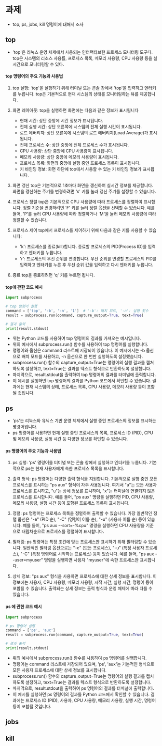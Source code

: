 # 과제
+ top, ps, jobs, kill 명령어에 대해서 조사

## top
+ 'top'은 리눅스 운영 체제에서 사용되는 인터랙티브한 프로세스 모니터링 도구다.
   top은 시스템의 리소스 사용률, 프로세스 목록, 메모리 사용량, CPU 사용량 등을 실시간으로 모니터링할 수 있다. 

#### top 명령어의 주요 기능과 사용법
1. top 실행:
  'top'을 실행하기 위해 터미널 또는 콘솔 창에서 'top'을 입력하고 엔터키를 누릅니다. top은 기본적으로 현재 시스템의 상태를 모니터링하는 뷰를 제공합니다.
  
2. 화면 레이아웃:
   top을 실행하면 화면에는 다음과 같은 정보가 표시됩니다
   + 현재 시간: 상단 중앙에 시간 정보가 표시됩니다.
   + 전체 실행 시간: 상단 오른쪽에 시스템의 전체 실행 시간이 표시됩니다.
   + 로드 에버리지: 상단 오른쪽에 시스템의 로드 에버리지(Load Average)가 표시됩니다.
   + 전체 프로세스 수: 상단 중앙에 전체 프로세스 수가 표시됩니다.
   + CPU 사용량: 상단 중앙에 CPU 사용량이 표시됩니다.
   + 메모리 사용량: 상단 중앙에 메모리 사용량이 표시됩니다.
   + 프로세스 목록: 화면의 중앙에 실행 중인 프로세스 목록이 표시됩니다.
   + 키 바인딩 정보: 화면 하단에 top에서 사용할 수 있는 키 바인딩 정보가 표시됩니다.

3. 화면 갱신
   top은 기본적으로 1초마다 화면을 갱신하여 실시간 정보를 제공합니다.
   화면을 갱신하는 주기를 변경하려면 's' 키를 눌러 갱신 주기를 설정할 수 있습니다.

4. 프로세스 정렬
   top은 기본적으로 CPU 사용량에 따라 프로세스를 정렬하여 표시합니다.
   정렬 기준을 변경하려면 'F' 키를 눌러 정렬 옵션을 선택할 수 있습니다.
   예를 들어, 'P'를 눌러 CPU 사용량에 따라 정렬하거나 'M'을 눌러 메모리 사용량에 따라 정렬할 수 있습니다.
   
5. 프로세스 제어
   top에서 프로세스를 제어하기 위해 다음과 같은 키를 사용할 수 있습니다:
   + 'k': 프로세스를 종료(kill)합니다. 종료할 프로세스의 PID(Process ID)를 입력하고 엔터키를 누릅니다.
   + 'r': 프로세스의 우선 순위를 변경합니다. 우선 순위를 변경할 프로세스의 PID를 입력하고 엔터키를 누른 후 우선 순위 값을 입력하고 다시 엔터키를 누릅니다.

6. 종료
   top을 종료하려면 'q' 키를 누르면 됩니다.


#### top에 관한 코드 예시
``` python
import subprocess

# top 명령어 실행
command = ['top', '-b', '-n', '1']  # '-b': 배치 모드, '-n': 실행 횟수
result = subprocess.run(command, capture_output=True, text=True)

# 결과 출력
print(result.stdout)

```
+ 위는 Python 코드를 사용하여 top 명령어의 결과를 가져오는 예시입니다.
+ 위의 예시에서 subprocess.run() 함수를 사용하여 top 명령어를 실행합니다.
+ 명령어와 옵션은 command 리스트에 저장되어 있습니다. 이 예시에서는 -b 옵션으로 배치 모드를 사용하고, -n 옵션으로 한 번만 실행하도록 설정했습니다.
+ subprocess.run() 함수의 capture_output=True는 명령어의 실행 결과를 캡처하도록 설정하고, text=True는 결과를 텍스트 형식으로 반환하도록 설정합니다.
+ 마지막으로, result.stdout을 출력하여 top 명령어의 결과를 터미널에 출력합니다.
+ 이 예시를 실행하면 top 명령어의 결과를 Python 코드에서 확인할 수 있습니다. 결과에는 현재 시스템의 상태, 프로세스 목록, CPU 사용량, 메모리 사용량 등이 포함될 것입니다.

## ps
+ 'ps'는 리눅스와 유닉스 기반 운영 체제에서 실행 중인 프로세스의 정보를 표시하는 명령어입니다. 
+  ps 명령어를 사용하면 현재 실행 중인 프로세스의 목록, 프로세스 ID (PID), CPU 및 메모리 사용량, 실행 시간 등 다양한 정보를 확인할 수 있습니다. 

#### ps 명령어의 주요 기능과 사용법
1. ps 실행:
   'ps' 명령어를 터미널 또는 콘솔 창에서 실행하고 엔터키를 누릅니다. 기본적으로 ps는 현재 사용자에게 속한 프로세스 목록을 표시합니다.
   
2. 출력 형식:
   ps 명령어는 다양한 출력 형식을 지원합니다. 기본적으로 실행 중인 모든 프로세스를 표시하는 "ps aux" 형식이 자주 사용됩니다.
   여기서 "a"는 모든 사용자 프로세스를 표시하고, "u"는 상세 정보를 표시하며, "x"는 터미널에 연결되지 않은 프로세스를 표시합니다.
   예를 들어, "ps aux" 명령을 실행하면 PID, CPU 사용량, 메모리 사용량, 실행 시간 등이 포함된 프로세스 목록이 표시됩니다.
   
3. 정렬:
   ps 명령어는 프로세스 목록을 정렬하여 출력할 수 있습니다.
   가장 일반적인 정렬 옵션은 "-e" (PID 순), "-C" (명령어 이름 순), "-u" (사용자 이름 순) 등이 있습니다.
   예를 들어, "ps aux --sort=-%cpu" 명령을 실행하면 CPU 사용량을 기준으로 내림차순으로 프로세스를 정렬하여 표시합니다.
   
4. 필터링:
   ps 명령어는 특정 조건에 맞는 프로세스만 표시하기 위해 필터링할 수 있습니다.
   일반적인 필터링 옵션으로는 "-e" (모든 프로세스), "-u" (특정 사용자 프로세스), "-C" (특정 명령어로 시작하는 프로세스) 등이 있습니다.
   예를 들어, "ps aux --user=myuser" 명령을 실행하면 사용자 "myuser"에 속한 프로세스만 표시합니다.
   
5. 상세 정보:
   "ps aux" 형식을 사용하면 프로세스에 대한 상세 정보를 표시합니다.
   이 정보에는 사용자, CPU 사용량, 메모리 사용량, 시작 시간, 실행 시간, 명령어 등이 포함될 수 있습니다.
   출력되는 상세 정보는 출력 형식과 운영 체제에 따라 다를 수 있습니다.
   
#### ps 에 관한 코드 예시
``` python
import subprocess

# ps 명령어 실행
command = ['ps', 'aux']
result = subprocess.run(command, capture_output=True, text=True)

# 결과 출력
print(result.stdout)

```
+ 위의 예시에서 subprocess.run() 함수를 사용하여 ps 명령어를 실행합니다.
+ 명령어는 command 리스트에 저장되어 있으며, 'ps', 'aux'는 기본적인 형식으로 모든 사용자 프로세스에 대한 상세 정보를 표시합니다.
+ subprocess.run() 함수의 capture_output=True는 명령어의 실행 결과를 캡처하도록 설정하고, text=True는 결과를 텍스트 형식으로 반환하도록 설정합니다.
+ 마지막으로, result.stdout을 출력하여 ps 명령어의 결과를 터미널에 출력합니다.
+ 이 예시를 실행하면 ps 명령어의 결과를 Python 코드에서 확인할 수 있습니다. 결과에는 프로세스 ID (PID), 사용자, CPU 사용량, 메모리 사용량, 실행 시간, 명령어 등이 포함될 것입니다.

## jobs

## kill
